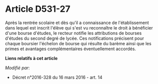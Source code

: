 # Article D531-27

Après la rentrée scolaire et dès qu'il a connaissance de l'établissement dans lequel est inscrit l'élève qui s'est vu
reconnaître le droit à bénéficier d'une bourse d'études, le recteur notifie les attributions de bourses d'études du second
degré de lycée. Ces notifications précisent pour chaque boursier l'échelon de bourse qui résulte du barème ainsi que les
primes et avantages complémentaires éventuellement accordés.

**Liens relatifs à cet article**

_Modifié par_:

  - Décret n°2016-328 du 16 mars 2016 - art. 14
